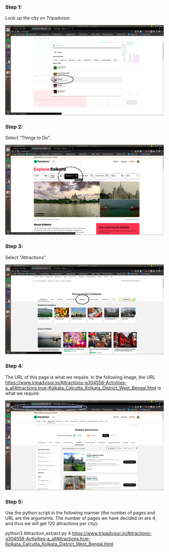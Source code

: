 ### Step 1: 

Look up the city on Tripadvisor.

![Step 1](steps/step_1.png)


### Step 2:

Select "Things to Do".

![Step 2](steps/step_2.png)


### Step 3:

Select "Attractions".

![Step 3](steps/step_3.png)


### Step 4:

The URL of this page is what we require. In the following image, the URL https://www.tripadvisor.in/Attractions-g304558-Activities-a_allAttractions.true-Kolkata_Calcutta_Kolkata_District_West_Bengal.html is what we require.

![Step 4](steps/step_4.png)


### Step 5:

Use the python script in the following manner (the number of pages and URL are the arguments. The number of pages we have decided on are 4, and thus we will get 120 attractions per city):

python3 Attraction_extract.py 4 https://www.tripadvisor.in/Attractions-g304558-Activities-a_allAttractions.true-Kolkata_Calcutta_Kolkata_District_West_Bengal.html
